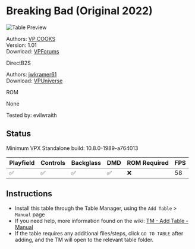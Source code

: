 ﻿# Breaking Bad (Original 2022)

![Table Preview](../../images/vpx-breakingbad.png)

Authors: [VP COOKS](https://www.vpforums.org/index.php?showuser=180201)  
Version: 1.01  
Download: [VPForums](https://www.vpforums.org/index.php?app=downloads&showfile=16791)

DirectB2S

Authors: [jwkramer61](https://vpuniverse.com/profile/46356-jwkramer61/)  
Download: [VPUniverse](https://vpuniverse.com/files/file/11381-breaking-bad-vp-cooks-edition-3-screen-b2s-with-full-dmd/)

ROM

None

Tested by: evilwraith

## Status 

Minimum VPX Standalone build: 10.8.0-1989-a764013

| Playfield | Controls | Backglass | DMD | ROM Required | FPS | 
|-----------|----------|-----------|-----|--------------|-----|
| :white_check_mark: | :white_check_mark: | :white_check_mark: | :white_check_mark: | :x: | 58 |

## Instructions

- Install this table through the Table Manager, using the `Add Table` > `Manual` page
- If you need help, more information found on the wiki: [TM - Add Table - Manual](https://github.com/LegendsUnchained/vpx-standalone-alp4k/wiki/%5B04%5D-%F0%9F%A7%A1-TM-%E2%80%90-Other-Features#add-table---manual)
- If the table requires any additional files/steps, click `GO TO TABLE` after adding, and the TM will open to the relevant table folder.

